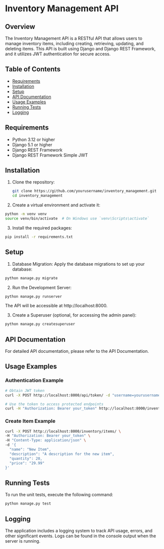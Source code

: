 # Inventory Management API

## Overview

The Inventory Management API is a RESTful API that allows users to manage inventory items, including creating, retrieving, updating, and deleting items. This API is built using Django and Django REST Framework, and it utilizes JWT authentication for secure access.

## Table of Contents

- [Requirements](#requirements)
- [Installation](#installation)
- [Setup](#setup)
- [API Documentation](#api-documentation)
- [Usage Examples](#usage-examples)
- [Running Tests](#running-tests)
- [Logging](#logging)

## Requirements

- Python 3.12 or higher
- Django 5.1 or higher
- Django REST Framework
- Django REST Framework Simple JWT

## Installation

1. Clone the repository:

   ```bash
   git clone https://github.com/yourusername/inventory_management.git
   cd inventory_management

2. Create a virtual environment and activate it:
```bash
python -m venv venv
source venv/bin/activate  # On Windows use `venv\Scripts\activate`
```

3. Install the required packages:
```bash
pip install -r requirements.txt
```

## Setup

1. Database Migration: Apply the database migrations to set up your database:

```bash
python manage.py migrate
```
2. Run the Development Server:

```bash
python manage.py runserver
```
The API will be accessible at http://localhost:8000.

3. Create a Superuser (optional, for accessing the admin panel):

```bash
python manage.py createsuperuser
```

## API Documentation

For detailed API documentation, please refer to the API Documentation.

## Usage Examples
### Authentication Example

```bash
# Obtain JWT token
curl -X POST http://localhost:8000/api/token/ -d "username=yourusername&password=yourpassword"

# Use the token to access protected endpoints
curl -H "Authorization: Bearer your_token" http://localhost:8000/inventory/items/
```

### Create Item Example
```bash
curl -X POST http://localhost:8000/inventory/items/ \
-H "Authorization: Bearer your_token" \
-H "Content-Type: application/json" \
-d '{
  "name": "New Item",
  "description": "A description for the new item",
  "quantity": 20,
  "price": "29.99"
}'
```

## Running Tests

To run the unit tests, execute the following command:

```bash
python manage.py test
```

## Logging

The application includes a logging system to track API usage, errors, and other significant events. Logs can be found in the console output when the server is running.